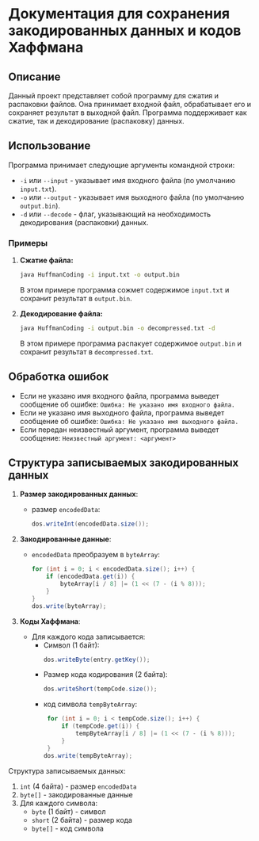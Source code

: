 # Документация для сохранения закодированных данных и кодов Хаффмана

## Описание

Данный проект представляет собой программу для сжатия и распаковки файлов. Она принимает входной файл, обрабатывает его и сохраняет результат в выходной файл. Программа поддерживает как сжатие, так и декодирование (распаковку) данных.

## Использование

Программа принимает следующие аргументы командной строки:

- `-i` или `--input` - указывает имя входного файла (по умолчанию `input.txt`).
- `-o` или `--output` - указывает имя выходного файла (по умолчанию `output.bin`).
- `-d` или `--decode` - флаг, указывающий на необходимость декодирования (распаковки) данных.

### Примеры

1. **Сжатие файла:**

   ```bash
   java HuffmanCoding -i input.txt -o output.bin
   ```

   В этом примере программа сожмет содержимое `input.txt` и сохранит результат в `output.bin`.

2. **Декодирование файла:**

   ```bash
   java HuffmanCoding -i output.bin -o decompressed.txt -d
   ```

   В этом примере программа распакует содержимое `output.bin` и сохранит результат в `decompressed.txt`.

## Обработка ошибок

- Если не указано имя входного файла, программа выведет сообщение об ошибке: `Ошибка: Не указано имя входного файла.`
- Если не указано имя выходного файла, программа выведет сообщение об ошибке: `Ошибка: Не указано имя выходного файла.`
- Если передан неизвестный аргумент, программа выведет сообщение: `Неизвестный аргумент: <аргумент>`

## Структура записываемых закодированных данных

1. **Размер закодированных данных**:
   - размер `encodedData`:
     ```java
     dos.writeInt(encodedData.size());
     ```

2. **Закодированные данные**:
   - `encodedData` преобразуем в `byteArray`:
     ```java
     for (int i = 0; i < encodedData.size(); i++) {
         if (encodedData.get(i)) {
             byteArray[i / 8] |= (1 << (7 - (i % 8)));
         }
     }
     dos.write(byteArray);
     ```

3. **Коды Хаффмана**:
   - Для каждого кода записывается:
     - Символ (1 байт):
       ```java
       dos.writeByte(entry.getKey());
       ```
     - Размер кода кодирования (2 байта):
       ```java
       dos.writeShort(tempCode.size());
       ```
     - код символа `tempByteArray`:
       ```java
        for (int i = 0; i < tempCode.size(); i++) {
            if (tempCode.get(i)) { 
                tempByteArray[i / 8] |= (1 << (7 - (i % 8)));
            }
        }
       dos.write(tempByteArray);
       ```

Структура записываемых данных:
1. `int` (4 байта) - размер `encodedData`
2. `byte[]` - закодированные данные
3. Для каждого символа:
   - `byte` (1 байт) - символ
   - `short` (2 байта) - размер кода
   - `byte[]` - код символа
